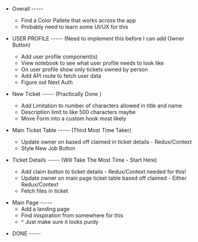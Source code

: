 - Overall -----

  - Find a Color Pallete that works across the app
  - Probably need to learn some UI/UX for this

- USER PROFILE ----- (Need to implement this before I can add Owner Button)

  - Add user profile component(s)
  - View notebook to see what user profile needs to look like
  - On user profile show only tickets owned by person
  - Add API route to fetch user data
  - Figure out Next Auth

* New Ticket ----- (Practically Done )

  - Add Limitation to number of characters allowed in title and name
  - Description limit to like 500 characters maybe
  - Move Form into a custom hook most likely

* Main Ticket Table ----- (Third Most Time Taker)

  - Update owner on based off claimed in ticket details - Redux/Context
  - Style New Job Button

* Ticket Details ----- (Will Take The Most Time - Start Here)

  - Add claim button to ticket details - Redux/Context needed for this!
  - Update owner on main page ticket table based off claimed - Either Redux/Context
  - Fetch files in ticket

- Main Page -----
  - Add a landing page
  - Find inispiration from somewhere for this
  - ^ Just make sure it looks purdy

* DONE -----

<!-- - Add ticket details component(s) - check whiteboard/notebook for layout -->
<!-- - Add API route for notes based off ticketId -->
<!-- * Add New Job/ Ticket Button above table on main page -->
<!-- * Fetch Owner (from context), Title, Tier, Ticket ID Only -->
<!-- * Add API to fetch ticket data -->
  <!-- * Add new ticket component(s) -->
  <!-- * Add API route for adding new ticket -->
  <!-- - View notebook on how new ticket form should look -->
  <!-- - Add Tier Dropdown - Tier C, Tier B, Tier A -->
  <!-- - Figure out of how attach files -->
  <!-- * Setup submitFormHandler with the new ticket API -->
